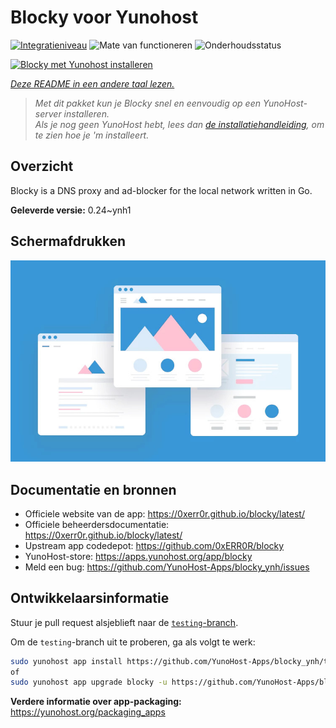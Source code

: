 <!--
NB: Deze README is automatisch gegenereerd door <https://github.com/YunoHost/apps/tree/master/tools/readme_generator>
Hij mag NIET handmatig aangepast worden.
-->

# Blocky voor Yunohost

[![Integratieniveau](https://apps.yunohost.org/badge/integration/blocky)](https://ci-apps.yunohost.org/ci/apps/blocky/)
![Mate van functioneren](https://apps.yunohost.org/badge/state/blocky)
![Onderhoudsstatus](https://apps.yunohost.org/badge/maintained/blocky)

[![Blocky met Yunohost installeren](https://install-app.yunohost.org/install-with-yunohost.svg)](https://install-app.yunohost.org/?app=blocky)

*[Deze README in een andere taal lezen.](./ALL_README.md)*

> *Met dit pakket kun je Blocky snel en eenvoudig op een YunoHost-server installeren.*  
> *Als je nog geen YunoHost hebt, lees dan [de installatiehandleiding](https://yunohost.org/install), om te zien hoe je 'm installeert.*

## Overzicht

Blocky is a DNS proxy and ad-blocker for the local network written in Go.

**Geleverde versie:** 0.24~ynh1

## Schermafdrukken

![Schermafdrukken van Blocky](./doc/screenshots/example.jpg)

## Documentatie en bronnen

- Officiele website van de app: <https://0xerr0r.github.io/blocky/latest/>
- Officiele beheerdersdocumentatie: <https://0xerr0r.github.io/blocky/latest/>
- Upstream app codedepot: <https://github.com/0xERR0R/blocky>
- YunoHost-store: <https://apps.yunohost.org/app/blocky>
- Meld een bug: <https://github.com/YunoHost-Apps/blocky_ynh/issues>

## Ontwikkelaarsinformatie

Stuur je pull request alsjeblieft naar de [`testing`-branch](https://github.com/YunoHost-Apps/blocky_ynh/tree/testing).

Om de `testing`-branch uit te proberen, ga als volgt te werk:

```bash
sudo yunohost app install https://github.com/YunoHost-Apps/blocky_ynh/tree/testing --debug
of
sudo yunohost app upgrade blocky -u https://github.com/YunoHost-Apps/blocky_ynh/tree/testing --debug
```

**Verdere informatie over app-packaging:** <https://yunohost.org/packaging_apps>

